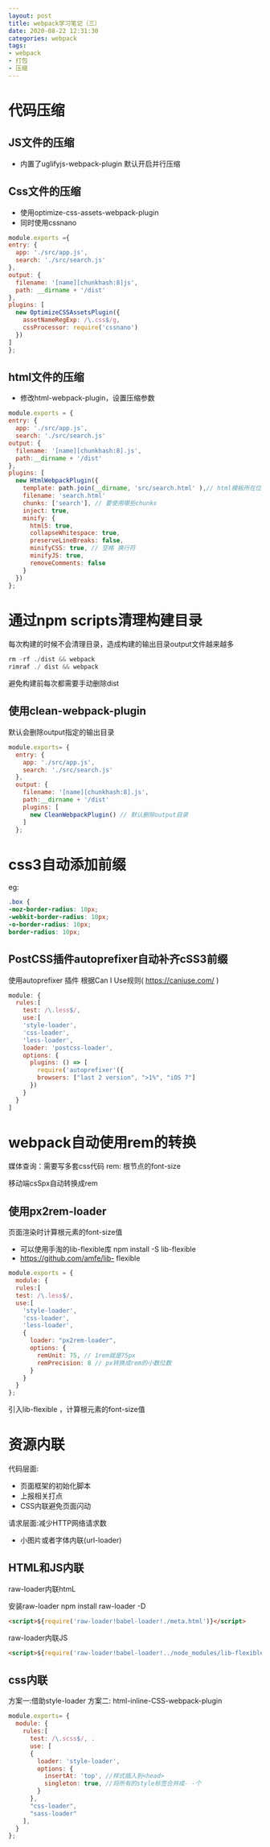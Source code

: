 ```yaml
---
layout: post
title: webpack学习笔记（三）
date: 2020-08-22 12:31:30
categories: webpack
tags:
- webpack
- 打包
- 压缩
---
```


# 代码压缩

## JS文件的压缩

- 内置了uglifyjs-webpack-plugin 默认开启并行压缩

## Css文件的压缩

- 使用optimize-css-assets-webpack-plugin
- 同时使用cssnano

<!-- more -->

```javascript
module.exports ={
entry: {
  app: './src/app.js',
  search: './src/search.js'
},
output: {
  filename: '[name][chunkhash:8]js',
  path: __dirname + '/dist'
},
plugins: [
  new OptimizeCSSAssetsPlugin({
    assetNameRegExp: /\.css$/g,
    cssProcessor: require('cssnano')
  })
]
};
```

## html文件的压缩

- 修改html-webpack-plugin，设置压缩参数

```javascript
module.exports = {
entry: {
  app: './src/app.js',
  search: './src/search.js'
output: {
  filename: '[name][chunkhash:8].js',
  path:__dirname + '/dist'
},
plugins: [
  new HtmlWebpackPlugin({
    template: path.join(__dirname, 'src/search.html' ),// html模板所在位置
    filename: 'search.html'
    chunks: ['search'], // 要使用哪些chunks
    inject: true,
    minify: {
      html5: true,
      collapseWhitespace: true,
      preserveLineBreaks: false,
      minifyCSS: true, // 空格 换行符
      minifyJS: true,
      removeComments: false
    }
  })
};
```

# 通过npm scripts清理构建目录

每次构建的时候不会清理目录，造成构建的输出目录output文件越来越多

```javascript
rm -rf ./dist && webpack
rimraf ./ dist && webpack
```

避免构建前每次都需要手动删除dist

## 使用clean-webpack-plugin

默认会删除output指定的输出目录

```javascript
module.exports= {
  entry: {
    app: './src/app.js',
    search: './src/search.js'
  },
  output: {
    filename: '[name][chunkhash:8].js',
    path:__dirname + '/dist'
    plugins: [
      new CleanWebpackPlugin() // 默认删除output目录
    ]
  };
```

# css3自动添加前缀

eg:

```css
.box {
-moz-border-radius: 10px;
-webkit-border-radius: 10px;
-o-border-radius: 10px;
border-radius: 10px;
```

## PostCSS插件autoprefixer自动补齐cSS3前缀

使用autoprefixer 插件
根据Can I Use规则( https://caniuse.com/ )

```javascript
module: {
  rules:[
    test: /\.less$/,
    use:[
    'style-loader',
    'css-loader',
    'less-loader',
    loader: 'postcss-loader',
    options: {
      plugins: () => [
        require('autoprefixer'({
        browsers: ["last 2 version", ">1%", "iOS 7"]
      })
    }
  }
]
```

# webpack自动使用rem的转换

 媒体查询：需要写多套css代码
 rem: 根节点的font-size

移动端csSpx自动转换成rem

## 使用px2rem-loader

页面渲染时计算根元素的font-size值

- 可以使用手淘的lib-flexible库 npm install -S lib-flexible
- https://github.com/amfe/lib- flexible

```javascript
module.exports = {
  module: {
  rules:[
  test: /\.less$/,
  use:[
    'style-loader',
    'css-loader',
    'less-loader',
    {
      loader: "px2rem-loader",
      options: {
        remUnit: 75, // 1rem就是75px
        remPrecision: 8 // px转换成rem的小数位数
      }
    }
  }
};
```

引入lib-flexible ，计算根元素的font-size值

# 资源内联

代码层面:

- 页面框架的初始化脚本
- 上报相关打点
- CSS内联避免页面闪动

请求层面:减少HTTP网络请求数

- 小图片或者字体内联(url-loader)

## HTML和JS内联

raw-loader内联htmL

安装raw-loader
npm install raw-loader -D

```html
<script>${require('raw-loader!babel-loader!./meta.html')}</script>
```

raw-loader内联JS

```html
<script>${require('raw-loader!babel-loader!../node_modules/lib-flexible')}</script>

```

## css内联

方案一:借助style-loader
方案二: html-inline-CSS-webpack-plugin

```javascript
module.exports= {
  module: {
    rules:[
      test: /\.scss$/, .
      use: [
      {
        loader: 'style-loader',
        options: {
          insertAt: 'top', //样式插入到<head>
          singleton: true, //将所有的style标签合并成- -个
        }
      },
      "css-loader",
      "sass-loader"
    ],
  }
};
```






